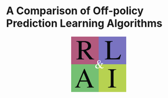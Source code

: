 # A Comparison of Off-policy Prediction Learning Algorithms

<p align="center">
  <img width="150" src="/Assets/rlai.png">
</p>